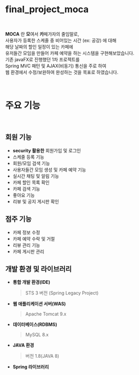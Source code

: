 #  final_project_moca

<br/>

**MOCA** 란
**모**여서 **카**페가자의 줄임말로, <br/>
사용자가 등록한 스케줄 중 비어있는 시간 (ex: 공강) 에 대해 <br/>해당 날짜의 할인 일정이 있는 카페에<br/>
유저들간 모임을 만들어 카페 예약을 하는 시스템을 구현해보았습니다.
<br/>
기존 javaFX로 진행했던 1차 프로젝트를<br/>
Spring MVC 패턴 및 AJAX(비동기) 통신을 주로 하여<br/> 웹 환경에서 수정/보완하여 완성하는 것을 목표로 하였습니다.
<br/>
<br/>
<br/>


# 주요 기능

<br/>

## 회원 기능

 - **security 활용한** 회원가입 및 로그인
 -  스케줄 등록 기능
 - 회원/모임 검색 기능
 - 사용자들간 모임 생성 및 카페 예약 기능
 - 실시간 채팅 및 알림 기능
 - 카페 할인 목록 확인
 - 카페 검색 기능
 - 좋아요 기능
 - 리뷰 및 공지 게시판 확인

## 점주 기능

- 카페 정보 수정 
- 카페 예약 수락 및 거절
- 리뷰 관리 기능
- 카페 게시판 관리


## 개발 환경 및 라이브러리 

- **통합 개발 환경(IDE)**
	> STS 3 버전 (Spring Legacy Project)
- **웹 애플리케이션 서버(WAS)**
	> Apache Tomcat 9.x
- **데이터베이스(RDBMS)**
	> MySQL 8.x
- **JAVA 환경**
	> 버전 1.8(JAVA 8)
- **Spring  라이브러리**
	> 
